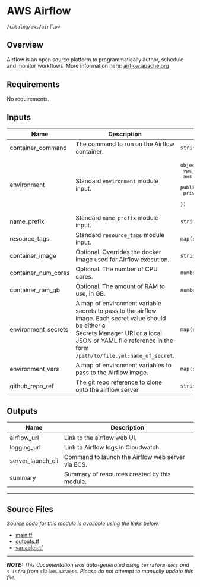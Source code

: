 
# AWS Airflow

`/catalog/aws/airflow`

## Overview


Airflow is an open source platform to programmatically author, schedule and monitor workflows. More information here: [airflow.apache.org](https://airflow.apache.org/)

## Requirements

No requirements.

## Inputs

| Name | Description | Type | Default | Required |
|------|-------------|------|---------|:--------:|
| container\_command | The command to run on the Airflow container. | `string` | n/a | yes |
| environment | Standard `environment` module input. | <pre>object({<br>    vpc_id          = string<br>    aws_region      = string<br>    public_subnets  = list(string)<br>    private_subnets = list(string)<br>  })</pre> | n/a | yes |
| name\_prefix | Standard `name_prefix` module input. | `string` | n/a | yes |
| resource\_tags | Standard `resource_tags` module input. | `map(string)` | n/a | yes |
| container\_image | Optional. Overrides the docker image used for Airflow execution. | `string` | `"airflow"` | no |
| container\_num\_cores | Optional. The number of CPU cores. | `number` | `2` | no |
| container\_ram\_gb | Optional. The amount of RAM to use, in GB. | `number` | `4` | no |
| environment\_secrets | A map of environment variable secrets to pass to the airflow image. Each secret value should be either a<br>Secrets Manager URI or a local JSON or YAML file reference in the form `/path/to/file.yml:name_of_secret`. | `map(string)` | `{}` | no |
| environment\_vars | A map of environment variables to pass to the Airflow image. | `map(string)` | `{}` | no |
| github\_repo\_ref | The git repo reference to clone onto the airflow server | `string` | `null` | no |

## Outputs

| Name | Description |
|------|-------------|
| airflow\_url | Link to the airflow web UI. |
| logging\_url | Link to Airflow logs in Cloudwatch. |
| server\_launch\_cli | Command to launch the Airflow web server via ECS. |
| summary | Summary of resources created by this module. |

---------------------

## Source Files

_Source code for this module is available using the links below._

* [main.tf](https://github.com/slalom-ggp/dataops-infra/tree/master//catalog/aws/airflow/main.tf)
* [outputs.tf](https://github.com/slalom-ggp/dataops-infra/tree/master//catalog/aws/airflow/outputs.tf)
* [variables.tf](https://github.com/slalom-ggp/dataops-infra/tree/master//catalog/aws/airflow/variables.tf)

---------------------

_**NOTE:** This documentation was auto-generated using
`terraform-docs` and `s-infra` from `slalom.dataops`.
Please do not attempt to manually update this file._
